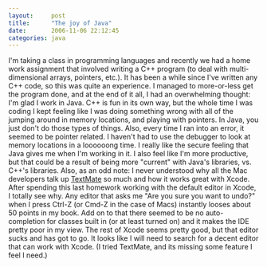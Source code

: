 ```yaml
---
layout:     post
title:      "The joy of Java"
date:       2006-11-06 22:12:45
categories: java
---
```

I'm taking a class in programming languages and recently we had a home work assignment that involved writing a C++ program (to deal with multi-dimensional arrays, pointers, etc.). It has been a while since I've written any C++ code, so this was quite an experience. I managed to more-or-less get the program done, and at the end of it all, I had an overwhelming thought: I'm glad I work in Java. C++ is fun in its own way, but the whole time I was coding I kept feeling like I was doing something wrong with all of the jumping around in memory locations, and playing with pointers. In Java, you just don't do those types of things. Also, every time I ran into an error, it seemed to be pointer related. I haven't had to use the debugger to look at memory locations in a loooooong time. I really like the secure feeling that Java gives me when I'm working in it. I also feel like I'm more productive, but that could be a result of being more "current" with Java's libraries, vs. C++'s libraries. Also, as an odd note: I never understood why all the Mac developers talk up [TextMate](http://macromates.com) so much and how it works great with Xcode. After spending this last homework working with the default editor in Xcode, I totally see why. Any editor that asks me "Are you sure you want to undo?" when I press Ctrl-Z (or Cmd-Z in the case of Macs) instantly looses about 50 points in my book. Add on to that there seemed to be no auto-completion for classes built in (or at least turned on) and it makes the IDE pretty poor in my view. The rest of Xcode seems pretty good, but that editor sucks and has got to go. It looks like I will need to search for a decent editor that can work with Xcode. (I tried TextMate, and its missing some feature I feel I need.)

